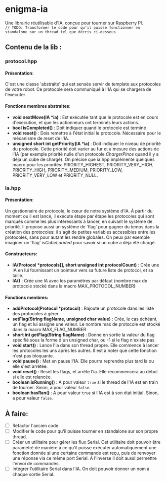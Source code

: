 # enigma-ia

Une librairie réutilisable d'IA, conçue pour tourner sur Raspberry PI.<br>
``// TODO: Transformer le code pour qu'il puisse fonctionner en standalone sur un thread tel que décris ci-dessous``

## **Contenu de la lib** :
### **protocol.hpp**
#### Présentation:
C'est une classe 'abstraite' qui est sensée servir de template aux protocoles de votre robot. Ce protocole sera communiqué à l'IA qui se chargera de l'executer
#### Fonctions membres abstraites:
- **void nextMove(IA \*ia)** : Est exécutée tant que le protocole est en cours d'execution, et que les actionneurs ont terminés leurs actions.<br>
- **bool isCompleted()** : Doit indiquer quand le protocole est terminé<br>
- **void reset()** : Dois remettre à l'état initial le protocole. Nécessaire pour le mécanisme de reset de l'IA.<br>
- **unsigned short int getPriority(IA \*ia)** : Doit indiquer le niveau de priorité du protocole. Cette priorité doit varier au fur et à mesure des actions de l'IA (par exemple priorité nulle d'un protocole *ChargerPince* quand il y a déja un cube de chargé). On précise que ia.hpp implémente quelques macro pour les priorités: PRIORITY_HIGHEST,
PRIORITY_VERY_HIGH,
PRIORITY_HIGH,
PRIORITY_MEDIUM,
PRIORITY_LOW,
PRIORITY_VERY_LOW et
PRIORITY_NULL.
### **ia.hpp**
#### Présentation:
Un gestionnaire de protocole, le cœur de notre système d'IA. À partir du moment ou il est lancé, il exécute étape par étape les protocoles qui sont marqués comme les plus intéressants à lancer, en suivant le système de priorité. Il propose aussi un système de 'flag' pour gagner du temps dans la création des protocoles: il s'agit de petites variables accessibles entre les protocoles, sans pour autant les rendre globales. On peux par exemple imaginer un 'flag' *isCubeLoaded* pour savoir si un cube a déja été chargé.
#### Constructeurs:
- **IA(Protocol \*protocols[], short unsigned int protocolCount)** : Crée une IA en lui fournissant un pointeur vers sa future liste de protocol, et sa taille.
- **IA()** : Crée une IA avec les paramètres par défaut (nombre max de protocole stocké dans la macro MAX_PROTOCOL_NUMBER)
#### Fonctions membres:
- **addProtocol(Protocol \*protocol)** : Rajoute un protocole dans les liste des protocoles à gérer<br>
- **setFlag(String flagName, unsigned char value)** : Crée, le cas échéant, un flag et lui assigne une valeur. Le nombre max de protocole est stocké dans la macro MAX_FLAG_NUMBER<br>
- **short int getFlag(String flagName)** : Donne en sortie la valeur du flag spécifié sous la forme d'un unsigned char, ou -1 si le flag n'existe pas.<br>
- **void start()** : Lance l'ia dans son thread propre. Elle commence à lancer les protocoles les uns après les autres. Il est à noter que cette fonction n'est pas bloquante. <br>
- **void pause()** : Met en pause l'IA. Elle pourra reprendra plus tard là ou elle s'est arrétée.<br>
- **void reset()** : Reset les flags, et arrête l'ia. Elle recommencera au début si elle est relancée.<br>
- **boolean isRunning()** : A pour valeur ``true`` si le thread de l'IA est en train de tourner. Sinon, a pour valeur ``false``.
- **boolean hasRan()** : A pour valeur ``true`` si l'IA est à son état initial. Sinon, a pour valeur ``false``.
## À faire:
- [ ] Refactor l'ancien code
- [ ] Modifier le code pour qu'il puisse tourner en standalone sur son propre thread.
- [ ] Créer un utilitaire pour gérer les flux Serial. Cet utilitaire doit pouvoir être paramétré de manière à ce qu'il puisse exécuter automatiquement une fonction donnée si une certaine commande est reçu, puis de renvoyer une réponse via ce même port Serial. À l'inverse il doit aussi permettre l'envoi de commandes.
- [ ] Intégrer l'utilitaire Serial dans l'IA. On doit pouvoir donner un nom à chaque sortie Serial.
